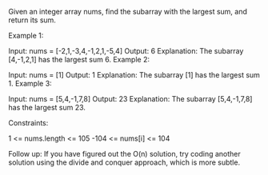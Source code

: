 Given an integer array nums, find the subarray with the largest sum, and return its sum.



Example 1:

Input: nums = [-2,1,-3,4,-1,2,1,-5,4]
Output: 6
Explanation: The subarray [4,-1,2,1] has the largest sum 6.
Example 2:

Input: nums = [1]
Output: 1
Explanation: The subarray [1] has the largest sum 1.
Example 3:

Input: nums = [5,4,-1,7,8]
Output: 23
Explanation: The subarray [5,4,-1,7,8] has the largest sum 23.


Constraints:

1 <= nums.length <= 105
-104 <= nums[i] <= 104


Follow up: If you have figured out the O(n) solution, try coding another solution using the divide and conquer approach, which is more subtle.